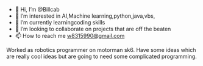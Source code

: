 - 👋 Hi, I’m @Billcab
- 👀 I’m interested in AI,Machine learning,python,java,vbs,
- 🌱 I’m currently learningcoding skills
- 💞️ I’m looking to collaborate on projects that are off the beaten 
- 📫 How to reach me w8315990@gmail.com

<!---
Billcab/Billcab is a ✨ special ✨ repository because its `README.md` (this file) appears on your GitHub profile.
You can click the Preview link to take a look at your changes.
--->
Worked as robotics programmer on motorman sk6. Have some ideas which are really cool ideas but are going to need some complicated programming.
